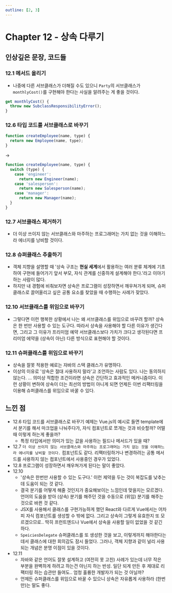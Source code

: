 ```yaml
---
outline: [2, 3]
---
```

# Chapter 12 - 상속 다루기

## 인상깊은 문장, 코드들

### 12.1 메서드 올리기

- 나중에 다른 서브클래스가 더해질 수도 있으니 `Party`의 서브클래스가 `monthlyCost()`를 구현해야 한다는 사실을 알려주는 게 좋을 것이다.

```js
get monthlyCost() {
  throw new SubclassResponsibilityError();
}
```

### 12.6 타입 코드를 서브클래스로 바꾸기

```js
function createEmployee(name, type) {
  return new Employee(name, type);
}
```
->
```js
function createEmployee(name, type) {
  switch (type) {
    case 'engineer':
      return new Engineer(name);
    case 'salesperson':
      return new Salesperson(name);
    case 'manager':
      return new Manager(name);
  }
}
```

### 12.7 서브클래스 제거하기

- 더 이상 쓰이지 않는 서브클래스와 마주하는 프로그래머는 가치 없는 것을 이해하느라 에너지를 낭비할 것이다.

### 12.8 슈퍼클래스 추출하기

- 객체 지향을 설명할 때 '상속 구조는 **현실 세계**에서 활용하는 여러 분류 체계에 기초하여 구현에 들어가기 앞서 부모, 자식 관계를 신중하게 설계해야 한다.'라고 이야기하는 사람이 많다.
- 하지만 내 경험에 비춰보자면 상속은 프로그램이 성장하면서 깨우쳐가게 되며, 슈퍼클래스로 끌어올리고 싶은 공통 요소를 찾았을 때 수행하는 사례가 잦았다.

### 12.10 서브클래스를 위임으로 바꾸기

- 그렇다면 이런 행복한 상황에서 나는 왜 서브클래스를 위임으로 바꾸려 할까? 상속은 한 번만 사용할 수 있는 도구다. 따라서 상속을 사용해야 할 다른 이유가 생긴다면, 그리고 그 이유가 프리미엄 예약 서브클래스보다 가치가 크다고 생각된다면 프리미엄 에약을 (상속이 아닌) 다른 방식으로 표현해야 할 것이다.

### 12.11 슈퍼클래스를 위임으로 바꾸기

- 상속을 잘못 적용한 예로는 자바의 스택 클래스가 유명하다.
- 이상의 이유로 '상속은 절대 사용하지 말라'고 조언하는 사람도 있다. 나는 동의하지 않는다. ... 의미상 적합한 조건이라면 상속은 간단하고 효과적인 메커니즘이다. 이런 상황이 변하여 상속이 더는 최선의 방법이 아니게 되면 언제든 이번 리팩터링을 이용해 슈퍼클래스를 위임으로 바꿀 수 있다.

## 느낀 점

- 12.6 타입 코드를 서브클래스로 바꾸기 예제는 Vue.js의 예시로 들면 template에서 분기를 해서 마크업을 나눠주다가, 자식 컴포넌트로 쪼개는 것과 비슷할까? 어떨 때 이렇게 하는게 좋을까?
  - 특정 타입에서만 의미가 있는 값을 사용하는 필드나 메서드가 있을 때?
- 12.7 `더 이상 쓰이지 않는 서브클래스와 마주하는 프로그래머는 가치 없는 것을 이해하느라 에너지를 낭비할 것이다.` 컴포넌트도 같다. 리팩터링하거나 변경하려는 공통 메서드를 사용하지 않는 컴포넌트에서 사용중인 경우가 있었다.
- 12.8 프로그램이 성장하면서 깨우쳐가게 된다는 말이 좋았다.
- 12.10
  - '상속은 한번만 사용할 수 있는 도구다.' 이런 제약을 두는 것이 복잡도를 낮추는데 도움이 되는 것 같다.
  - 결국 분기를 어떻게 해줄 것인지가 중요해보이는 느낌인데 맞을지는 모르겠다. 언어의 도움을 받아 (상속) 분기를 해주던 것을 수동으로 (위임) 분기를 해주는 것으로 바뀐 것 같다.
  - JSX를 사용해서 클래스를 구현가능하게 했던 React와 다르게 Vue에서는 어차피 자식 컴포넌트를 생성할 수 밖에 없다. 그리고 상속이 그렇게 유효한지 또 모르겠으므로.. 딱히 프런트엔드나 Vue에서 상속을 사용할 일이 없었을 것 같긴 하다.
  - `SpeiciesDelegate` 슈퍼클래스를 또 생성한 것을 보고, 이렇게까지 해야한다는 데서 클래스에 대한 회의감도 잠시 들었다. 그러나, 객체 지향과 같이 널리 사용되는 개념은 분명 이점이 있을 것이다.
- 12.11
  - 자바와 같은 언어도 잘못 설계하고 (여전히 못 고친) 사례가 있는데 너무 작은 부분을 완벽하게 하려고 하는건 아닌지 하는 반성. 일단 되게 만든 후 제대로 리팩터링 하는 습관만 들여도.. 엄청 훌륭한 개발자가 되는 것 아닐까?
  - 언제든 슈퍼클래스를 위임으로 바꿀 수 있으니 상속은 자유롭게 사용하라 (한번만)는 말도 좋다.